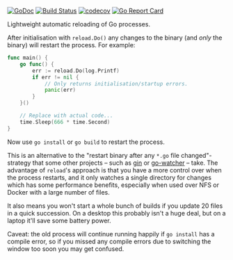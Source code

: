 [![GoDoc](https://godoc.org/github.com/Teamwork/reload?status.svg)](https://teamwork.github.io/reload/)
[![Build Status](https://travis-ci.org/Teamwork/reload.svg?branch=master)](https://travis-ci.org/Teamwork/reload)
[![codecov](https://codecov.io/gh/Teamwork/reload/branch/master/graph/badge.svg?token=n0k8YjbQOL)](https://codecov.io/gh/Teamwork/reload)
[![Go Report Card](https://goreportcard.com/badge/github.com/Teamwork/reload)](https://goreportcard.com/report/github.com/Teamwork/reload)

Lightweight automatic reloading of Go processes.

After initialisation with `reload.Do()` any changes to the binary (and *only*
the binary) will restart the process. For example:

```go
func main() {
    go func() {
        err := reload.Do(log.Printf)
        if err != nil {
            // Only returns initialisation/startup errors.
            panic(err)
        }
    }()

    // Replace with actual code...
    time.Sleep(666 * time.Second)
}
```

Now use `go install` or `go build` to restart the process.

This is an alternative to the "restart binary after any `*.go` file
changed"-strategy that some other projects – such as
[gin](https://github.com/codegangsta/gin) or
[go-watcher](https://github.com/canthefason/go-watcher) – take.
The advantage of `reload`'s approach is that you have a more control over when
the process restarts, and it only watches a single directory for changes which
has some performance benefits, especially when used over NFS or Docker with a
large number of files.

It also means you won't start a whole bunch of builds if you update 20 files in
a quick succession. On a desktop this probably isn't a huge deal, but on a
laptop it'll save some battery power.

Caveat: the old process will continue running happily if `go install` has a
compile error, so if you missed any compile errors due to switching the window
too soon you may get confused.
